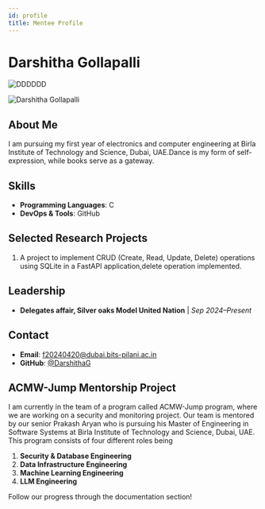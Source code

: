 ```yaml
---
id: profile
title: Mentee Profile
---
```


# Darshitha Gollapalli
![DDDDDD](/img/your-image.png)

<div style={{display: 'flex', justifyContent: 'center', marginBottom: '20px'}}>
  <img src="https://avatars.githubusercontent.com/u/53960016?v=4" alt="Darshitha Gollapalli" style={{borderRadius: '50%', width: '200px', height: '200px', objectFit: 'cover'}}/>
</div>

## About Me

I am pursuing my first year of electronics and computer engineering at Birla Institute of Technology and Science, Dubai, UAE.Dance is my form of self-expression, while books serve as a gateway.


## Skills

- **Programming Languages**: C
- **DevOps & Tools**:  GitHub

## Selected Research Projects

1. A project to implement CRUD (Create, Read, Update, Delete) operations using SQLite in a FastAPI application,delete operation implemented.

## Leadership

- **Delegates affair, Silver oaks Model United Nation** | *Sep 2024–Present*

## Contact

- **Email**: f20240420@dubai.bits-pilani.ac.in
- **GitHub**: [@DarshithaG](https://github.com/DarshithaG)

## ACMW-Jump Mentorship Project

I am currently in the team of a program called ACMW-Jump program, where we are working on a security and monitoring project. Our team is mentored by our senior Prakash Aryan who is pursuing his Master of Engineering in Software Systems at Birla Institute of Technology and Science, Dubai, UAE. This program consists of four different roles being

1. **Security & Database Engineering**
2. **Data Infrastructure Engineering**
3. **Machine Learning Engineering**
4. **LLM Engineering**

Follow our progress through the documentation section!